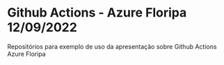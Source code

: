 # Github Actions - Azure Floripa 12/09/2022
Repositórios para exemplo de uso da apresentação sobre Github Actions Azure Floripa
